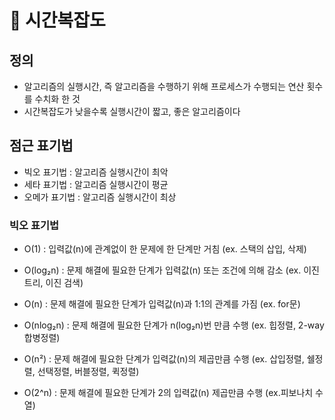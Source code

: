 # 📄 시간복잡도

## 정의

- 알고리즘의 실행시간, 즉 알고리즘을 수행하기 위해 프로세스가 수행되는 연산 횟수를 수치화 한 것
- 시간복잡도가 낮을수록 실행시간이 짧고, 좋은 알고리즘이다



## 점근 표기법

- 빅오 표기법 : 알고리즘 실행시간이 최악
- 세타 표기법 : 알고리즘 실행시간이 평균
- 오메가  표기법 : 알고리즘 실행시간이 최상



### 빅오 표기법

- O(1) : 입력값(n)에 관계없이 한 문제에 한 단계만 거침 (ex. 스택의 삽입, 삭제)
- O(log₂n) : 문제 해결에 필요한 단계가 입력값(n) 또는 조건에 의해 감소 (ex. 이진 트리, 이진 검색)
- O(n) : 문제 해결에 필요한 단계가 입력값(n)과 1:1의 관계를 가짐 (ex. for문)
- O(nlog₂n) : 문제 해결에 필요한 단계가 n(log₂n)번 만큼 수행 (ex. 힙정렬, 2-way 합병정렬)
- O(n²) : 문제 해결에 필요한 단계가 입력값(n)의 제곱만큼 수행 (ex. 삽입정렬, 쉘정렬, 선택정렬, 버블정렬, 퀵정렬)

- O(2^n) : 문제 해결에 필요한 단계가 2의 입력값(n) 제곱만큼 수행 (ex.피보나치 수열)
